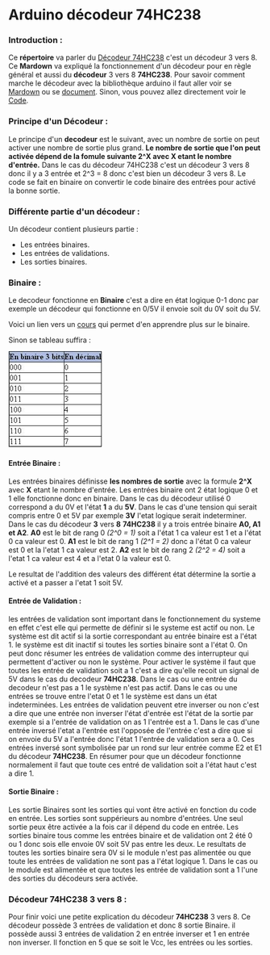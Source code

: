 # Arduino décodeur 74HC238

### Introduction :

Ce __répertoire__ va parler du [Décodeur 74HC238](https://github.com/J3R5/Arduino_decodeur/blob/main/datasheet/74HC238.PDF) c'est un décodeur 3 vers 8. Ce **Mardown** va expliqué la fonctionnement d'un décodeur pour en règle général et aussi du **décodeur** 3 vers 8 **74HC238**. Pour savoir comment marche le décodeur avec la bibliothèque arduino il faut aller voir se [Mardown]() ou se [document](). Sinon, vous pouvez allez directement voir le [Code]().

### Principe d'un Décodeur :

Le principe d'un **decodeur** est le suivant, avec un nombre de sortie on peut activer une nombre de sortie plus grand. **Le nombre de sortie que l'on peut activée dépend de la fomule suivante 2^X avec X etant le nombre d'entrée.** Dans le cas du décodeur 74HC238 c'est un décodeur 3 vers 8 donc il y a 3 entrée et 2^3 = 8 donc c'est bien un décodeur 3 vers 8. Le code se fait en binaire on convertir le code binaire des entrées pour activé la bonne sortie.

### Différente partie d'un décodeur :

Un décodeur contient plusieurs partie :

* Les entrées binaires.
* Les entrées de validations.
* Les sorties binaires.

### Binaire :

Le decodeur fonctionne en **Binaire** c'est a dire en état logique 0-1 donc par exemple un décodeur qui fonctionne en 0/5V il envoie soit du 0V soit du 5V. 

Voici un lien vers un [cours](https://lehollandaisvolant.net/tuto/bin/) qui permet d'en apprendre plus sur le binaire.

Sinon se tableau suffira :

![Tableau binaire 3 bits](https://github.com/J3R5/Arduino_decodeur/blob/main/datasheet/photo_tableau_binaire.png)

#### Entrée Binaire : 

  Les entrées binaires définisse **les nombres de sortie** avec la formule **2^X** avec **X** etant le nombre d'entrée. Les entrées binaire ont 2 état logique 0 et 1 elle fonctionne donc en binaire. Dans le cas du décodeur utilisé 0 correspond a du 0V et l'état **1** a du **5V**. Dans le cas d'une tension qui serait compris entre 0 et 5V par exemple **3V** l'etat logique serait indeterminer. Dans le cas du décodeur **3** vers **8** **74HC238** il y a trois entrée binaire **A0, A1 et A2**. **A0** est le bit de rang 0 _(2^0 = 1)_ soit a l'état 1 ca valeur est 1 et a l'état 0 ca valeur est 0. **A1** est le bit de rang 1 _(2^1 = 2)_ donc a l'état 0 ca valeur est 0 et la l'etat 1 ca valeur est 2. **A2** est le bit de rang 2 _(2^2 = 4)_ soit a l'etat 1 ca valeur est 4 et a l'etat 0 la valeur est 0.

Le resultat de l'addition des valeurs des différent état détermine la sortie a activé et a passer a l'etat 1 soit 5V.

#### Entrée de Validation :

  les entrées de validation sont important dans le fonctionnement du systeme en effet c'est elle qui permette de définir si le systeme est actif ou non. Le système est dit actif si la sortie correspondant au entrée binaire est a l'état 1. le système est dit inactif si toutes les sorties binaire sont a l'état 0. On peut donc résumer les entrées de validation comme des interrupteur qui permettent d'activer ou non le système. Pour activer le système il faut que toutes les entrée de validation soit a 1 c'est a dire qu'elle recoit un signal de 5V dans le cas du decodeur **74HC238**. Dans le cas ou une entrée du decodeur n'est pas a 1 le système n'est pas actif. Dans le cas ou une entrées se trouve entre l'etat 0 et 1 le système est dans un état indeterminées. Les entrées de validation peuvent etre inverser ou non c'est a dire que une entrée non inverser l'état d'entrée est l'état de la sortie par exemple si a l'entrée de validation on as 1 l'entrée est a 1. Dans le cas d'une entrée inversé l'etat a l'entrée est l'opposée de l'entrée c'est a dire que si on envoie du 5V a l'entrée donc l'état 1 l'entrée de validation sera a 0. Ces entrées inversé sont symbolisée par un rond sur leur entrée comme E2 et E1 du décodeur **74HC238**. En résumer pour que un décodeur fonctionne normalement il faut que toute ces entré de validation soit a l'état haut c'est a dire 1.

#### Sortie Binaire :

  Les sortie Binaires sont les sorties qui vont être activé en fonction du code en entrée. Les sorties sont suppérieurs au nombre d'entrées. Une seul sortie peux être activée a la fois car il dépend du code en entrée. Les sorties binaire tous comme les entrées binaire et de validation ont 2 été 0 ou 1 donc sois elle envoie 0V soit 5V pas entre les deux. Le resultats de toutes les sorties binaire sera 0V si le module n'est pas alimentée ou que toute les entrées de validation ne sont pas a l'état logique 1. Dans le cas ou le module est alimentée et que toutes les entrée de validation sont a 1 l'une des sorties du décodeurs sera activée.

### Décodeur 74HC238 3 vers 8 :

  Pour finir voici une petite explication du décodeur **74HC238** 3 vers 8. Ce décodeur possède 3 entrées de validation et donc 8 sortie Binaire. il possède aussi 3 entrées de validation 2 en entrée inverser et 1 en entrée non inverser. Il fonction en 5 que se soit le Vcc, les entrées ou les sorties.



